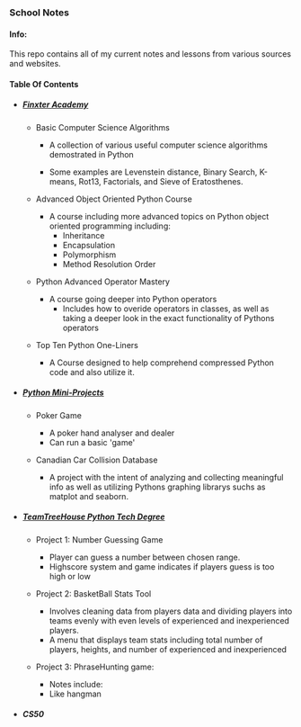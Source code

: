 ### School Notes

#### Info:
This repo contains all of my current notes and lessons from various sources and websites.

#### Table Of Contents

* ##### [Finxter Academy](https://github.com/RSA000/School-Notes/tree/main/Finxter%20Academy)
    * Basic Computer Science Algorithms
        
        * A collection of various useful computer science algorithms demostrated in Python
       
        * Some examples are Levenstein distance, Binary Search, K-means, Rot13, Factorials, and Sieve of Eratosthenes.
    
    * Advanced Object Oriented Python Course
       
        * A course including more advanced topics on Python object oriented programming including:
            * Inheritance
            * Encapsulation
            * Polymorphism
            * Method Resolution Order

    * Python Advanced Operator Mastery

        * A course going deeper into Python operators
            * Includes how to overide operators in classes, as well as taking a deeper look in the exact functionality of Pythons operators

    * Top Ten Python One-Liners
        * A Course designed to help comprehend compressed Python code and also utilize it.

* ##### [Python Mini-Projects](https://github.com/RSA000/School-Notes/tree/main/Python_Mini_Projects)
    * Poker Game
        * A poker hand analyser and dealer
        * Can run a basic 'game'

    * Canadian Car Collision Database
        * A project with the intent of analyzing and collecting meaningful info as well as utilizing Pythons graphing librarys suchs as matplot and seaborn.


* ##### [TeamTreeHouse Python Tech Degree](https://github.com/RSA000/School-Notes/tree/main/TeamTreeHouse/Python_Tech_Degree)

    * Project 1: Number Guessing Game
        * Player can guess a number between chosen range.
        * Highscore system and game indicates if players guess is too high or low

    * Project 2: BasketBall Stats Tool
        * Involves cleaning data from players data and dividing players into teams evenly with even levels of experienced and inexperienced players.
        * A menu that displays team stats including total number of players, heights, and number of experienced and inexperienced
    
    * Project 3: PhraseHunting game:
        * Notes include: 
        * Like hangman




* ##### CS50


